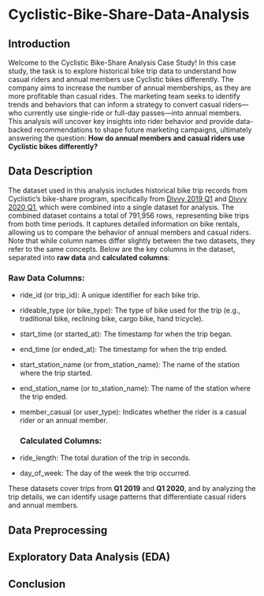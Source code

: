 # Cyclistic-Bike-Share-Data-Analysis



## Introduction
Welcome to the Cyclistic Bike-Share Analysis Case Study! In this case study, the task is to explore historical bike trip data to understand how casual riders and annual members use Cyclistic bikes differently. The company aims to increase the number of annual memberships, as they are more profitable than casual rides. The marketing team seeks to identify trends and behaviors that can inform a strategy to convert casual riders—who currently use single-ride or full-day passes—into annual members. This analysis will uncover key insights into rider behavior and provide data-backed recommendations to shape future marketing campaigns, ultimately answering the question: **How do annual members and casual riders use Cyclistic bikes differently?**

## Data Description
The dataset used in this analysis includes historical bike trip records from Cyclistic’s bike-share program, specifically from [Divvy 2019 Q1](Datasets/Divvy_Trips_2019_Q1.csv) and [Divvy 2020 Q1](Datasets/Divvy_Trips_2020_Q1.csv), which were combined into a single dataset for analysis. The combined dataset contains a total of 791,956 rows, representing bike trips from both time periods. It captures detailed information on bike rentals, allowing us to compare the behavior of annual members and casual riders. Note that while column names differ slightly between the two datasets, they refer to the same concepts. Below are the key columns in the dataset, separated into **raw data** and **calculated columns**:

### Raw Data Columns:
- ride_id (or trip_id): A unique identifier for each bike trip.
- rideable_type (or bike_type): The type of bike used for the trip (e.g., traditional bike, reclining bike, cargo bike, hand tricycle).
- start_time (or started_at): The timestamp for when the trip began.
- end_time (or ended_at): The timestamp for when the trip ended.
- start_station_name (or from_station_name): The name of the station where the trip started.
- end_station_name (or to_station_name): The name of the station where the trip ended.
- member_casual (or user_type): Indicates whether the rider is a casual rider or an annual member.

  ### Calculated Columns:
- ride_length: The total duration of the trip in seconds.
- day_of_week: The day of the week the trip occurred.

These datasets cover trips from **Q1 2019** and **Q1 2020**, and by analyzing the trip details, we can identify usage patterns that differentiate casual riders and annual members.

## Data Preprocessing

## Exploratory Data Analysis (EDA)

## Conclusion


